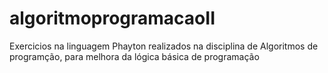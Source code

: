 # algoritmoprogramacaoII
Exercicios na linguagem Phayton realizados na disciplina de Algoritmos de programção, para melhora da lógica básica de programação
